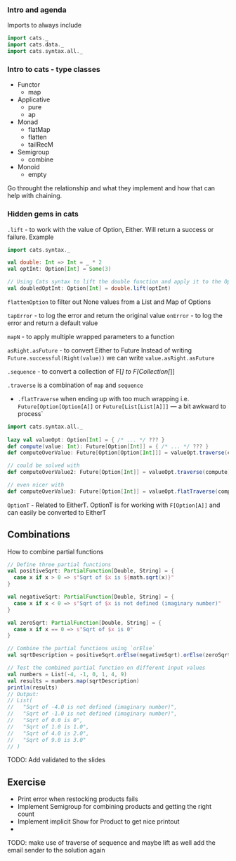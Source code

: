 ### Intro and agenda

Imports to always include

```scala
import cats._
import cats.data._
import cats.syntax.all._
```

### Intro to cats - type classes
- Functor
  - map
- Applicative
  - pure
  - ap
- Monad
  - flatMap
  - flatten
  - tailRecM
- Semigroup
  - combine
- Monoid
  - empty

Go throught the relationship and what they implement and how that can help with chaining.

### Hidden gems in cats
`.lift` - to work with the value of Option, Either. Will return a success or failure.
Example

```scala
import cats.syntax._

val double: Int => Int = _ * 2
val optInt: Option[Int] = Some(3)

// Using Cats syntax to lift the double function and apply it to the Option
val doubledOptInt: Option[Int] = double.lift(optInt)
```

`flattenOption` to filter out None values from a List and Map of Options

`tapError` - to log the error and return the original value
`onError` - to log the error and return a default value

`mapN` - to apply multiple wrapped parameters to a function

`asRight.asFuture` - to convert Either to Future
  Instead of writing `Future.successful(Right(value))` we can write `value.asRight.asFuture`

`.sequence` - to convert a collection of F[_] to F[Collection[_]]

`.traverse` is a combination of `map` and `sequence`

- `.flatTraverse` when ending up with too much wrapping i.e. `Future[Option[Option[A]]` or `Future[List[List[A]]]` — a bit awkward to process`

```scala
import cats.syntax.all._
  
lazy val valueOpt: Option[Int] = { /* ... */ ??? }
def compute(value: Int): Future[Option[Int]] = { /* ... */ ??? }
def computeOverValue: Future[Option[Option[Int]]] = valueOpt.traverse(compute) // has type Future[Option[Option[Int]]], not good

// could be solved with
def computeOverValue2: Future[Option[Int]] = valueOpt.traverse(compute).map(_.flatten)

// even nicer with
def computeOverValue3: Future[Option[Int]] = valueOpt.flatTraverse(compute)
```

`OptionT` - Related to EitherT. OptionT is for working with `F[Option[A]]` and can easily be converted to EitherT

## Combinations
How to combine partial functions

```scala
// Define three partial functions
val positiveSqrt: PartialFunction[Double, String] = {
  case x if x > 0 => s"Sqrt of $x is ${math.sqrt(x)}"
}

val negativeSqrt: PartialFunction[Double, String] = {
  case x if x < 0 => s"Sqrt of $x is not defined (imaginary number)"
}

val zeroSqrt: PartialFunction[Double, String] = {
  case x if x == 0 => s"Sqrt of $x is 0"
}

// Combine the partial functions using `orElse`
val sqrtDescription = positiveSqrt.orElse(negativeSqrt).orElse(zeroSqrt)

// Test the combined partial function on different input values
val numbers = List(-4, -1, 0, 1, 4, 9)
val results = numbers.map(sqrtDescription)
println(results)
// Output:
// List(
//   "Sqrt of -4.0 is not defined (imaginary number)",
//   "Sqrt of -1.0 is not defined (imaginary number)",
//   "Sqrt of 0.0 is 0",
//   "Sqrt of 1.0 is 1.0",
//   "Sqrt of 4.0 is 2.0",
//   "Sqrt of 9.0 is 3.0"
// )
```

TODO: Add validated to the slides

## Exercise
- Print error when restocking products fails
- Implement Semigroup for combining products and getting the right count
- Implement implicit Show for Product to get nice printout
- 

TODO: make use of traverse of sequence and maybe lift as well
      add the email sender to the solution again
